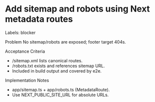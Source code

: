 # Add sitemap and robots using Next metadata routes

Labels: blocker

Problem
No sitemap/robots are exposed; footer target 404s.

Acceptance Criteria
- /sitemap.xml lists canonical routes.
- /robots.txt exists and references sitemap URL.
- Included in build output and covered by e2e.

Implementation Notes
- app/sitemap.ts + app/robots.ts (MetadataRoute).
- Use NEXT_PUBLIC_SITE_URL for absolute URLs.
